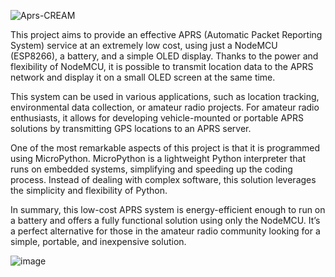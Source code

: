 ![Aprs-CREAM](https://github.com/user-attachments/assets/bce4c979-9f16-4a75-8283-7892210ea085)

This project aims to provide an effective APRS (Automatic Packet Reporting System) service at an extremely low cost, using just a NodeMCU (ESP8266), a battery, and a simple OLED display. Thanks to the power and flexibility of NodeMCU, it is possible to transmit location data to the APRS network and display it on a small OLED screen at the same time.

This system can be used in various applications, such as location tracking, environmental data collection, or amateur radio projects. For amateur radio enthusiasts, it allows for developing vehicle-mounted or portable APRS solutions by transmitting GPS locations to an APRS server.

One of the most remarkable aspects of this project is that it is programmed using MicroPython. MicroPython is a lightweight Python interpreter that runs on embedded systems, simplifying and speeding up the coding process. Instead of dealing with complex software, this solution leverages the simplicity and flexibility of Python.

In summary, this low-cost APRS system is energy-efficient enough to run on a battery and offers a fully functional solution using only the NodeMCU. It’s a perfect alternative for those in the amateur radio community looking for a simple, portable, and inexpensive solution.

![image](https://github.com/user-attachments/assets/c75fc0f1-9ff6-4f79-9031-a32272c90c47)
